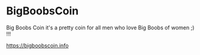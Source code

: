 BigBoobsCoin
=============

Big Boobs Coin it's a pretty coin for all men who love Big Boobs of women ;) !!!

https://bigboobscoin.info



